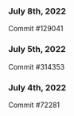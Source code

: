 ### July 8th, 2022

Commit #129041

### July 5th, 2022

Commit #314353


### July 4th, 2022

Commit #72281
